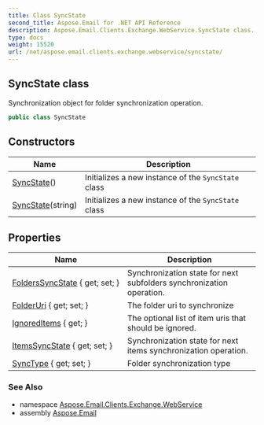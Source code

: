 ```yaml
---
title: Class SyncState
second_title: Aspose.Email for .NET API Reference
description: Aspose.Email.Clients.Exchange.WebService.SyncState class. Synchronization object for folder synchronization operation
type: docs
weight: 15520
url: /net/aspose.email.clients.exchange.webservice/syncstate/
---
```

## SyncState class

Synchronization object for folder synchronization operation.

```csharp
public class SyncState
```

## Constructors

| Name | Description |
| --- | --- |
| [SyncState](syncstate/#constructor)() | Initializes a new instance of the `SyncState` class |
| [SyncState](syncstate/#constructor_1)(string) | Initializes a new instance of the `SyncState` class |

## Properties

| Name | Description |
| --- | --- |
| [FoldersSyncState](../../aspose.email.clients.exchange.webservice/syncstate/folderssyncstate/) { get; set; } | Synchronization state for next subfolders synchronization operation. |
| [FolderUri](../../aspose.email.clients.exchange.webservice/syncstate/folderuri/) { get; set; } | The folder uri to synchronize |
| [IgnoredItems](../../aspose.email.clients.exchange.webservice/syncstate/ignoreditems/) { get; } | The optional list of item uris that should be ignored. |
| [ItemsSyncState](../../aspose.email.clients.exchange.webservice/syncstate/itemssyncstate/) { get; set; } | Synchronization state for next items synchronization operation. |
| [SyncType](../../aspose.email.clients.exchange.webservice/syncstate/synctype/) { get; set; } | Folder synchronization type |

### See Also

* namespace [Aspose.Email.Clients.Exchange.WebService](../../aspose.email.clients.exchange.webservice/)
* assembly [Aspose.Email](../../)


